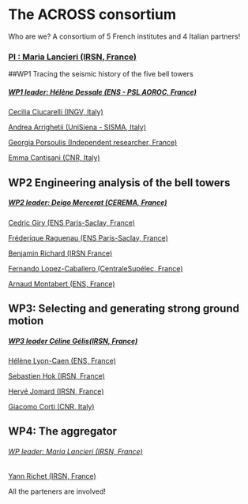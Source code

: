 # The ACROSS consortium

Who are we?
A consortium of 5 French institutes and 4 Italian partners!

### [PI : Maria Lancieri (IRSN, France)](maria)

##WP1 Tracing the seismic history of the five bell towers

##### [WP1 leader: Hélène Dessale (ENS - PSL AOROC, France)](helened)

[Cecilia Ciucarelli (INGV, Italy)](cecilia)

[Andrea Arrighetii (UniSiena - SISMA, Italy)](andrea)

[Georgia Porsoulis (Independent researcher, France)](georgia)

[Emma Cantisani (CNR, Italy)](emma)

## WP2 Engineering analysis of the bell towers
##### [WP2 leader: Deigo Mercerat (CEREMA, France)](diego)

[Cedric Giry (ENS Paris-Saclay, France)](cedric)

[Fréderique Raguenau (ENS Paris-Saclay, France)](fred)

[Benjamin Richard (IRSN France)](benjamin) 

[Fernando Lopez-Caballero (CentraleSupélec, France)](fernando)

[Arnaud Montabert (ENS, France)](arnaud)

## WP3: Selecting and generating strong ground motion

##### [WP3 leader Céline Gélis(IRSN, France)](celine) 

[Hélène Lyon-Caen (ENS, France)](helenelc)

[Sebastien Hok (IRSN, France)](seb)

[Hervé Jomard (IRSN, France)](herve)
 
[Giacomo Corti (CNR, Italy)](giacomo)

## WP4: The aggregator

###### [WP leader: Maria Lancieri (IRSN, France)](maria)

[Yann Richet (IRSN, France)](yann)

All the parteners are involved!






